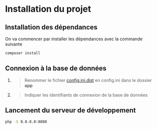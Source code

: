 # Installation du projet

## Installation des dépendances

On va commencer par installer les dépendances avec la commande suivante

```bash
composer install
```

## Connexion à la base de données

1. > Renommer le fichier [config.ini.dist](app/config.ini.dist) en config.ini dans le dossier **app**

2. > Indiquer les identifiants de connexion de la base de données

## Lancement du serveur de développement

```bash
php -S 0.0.0.0:8080
```
